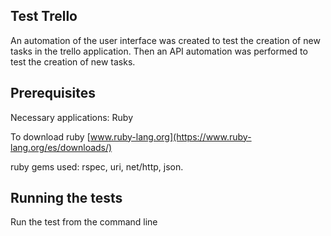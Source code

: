 Test Trello 
--------------
An automation of the user interface was created to test the creation of new tasks in the trello application. Then an API automation was performed to test the creation of new tasks.

Prerequisites
--------------
Necessary applications: Ruby

To download ruby [www.ruby-lang.org](https://www.ruby-lang.org/es/downloads/)

ruby gems used: rspec, uri, net/http, json.

Running the tests
------------------
Run the test from the command line
